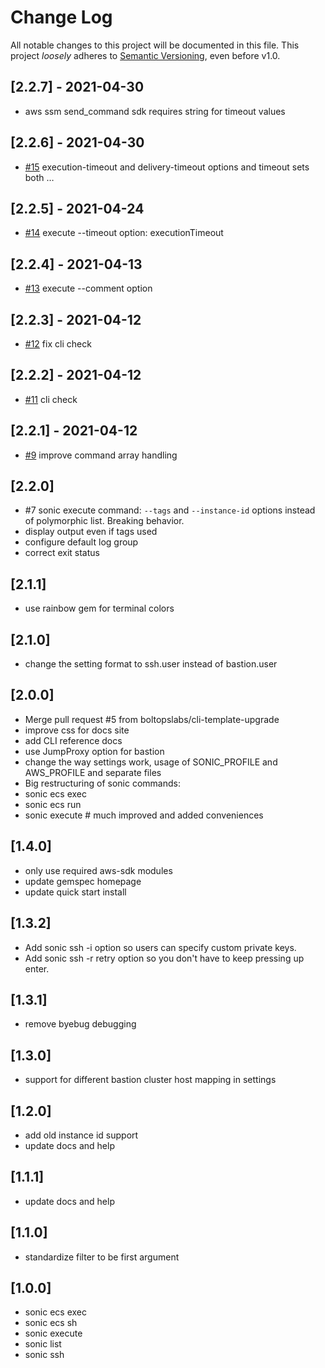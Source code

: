 # Change Log

All notable changes to this project will be documented in this file.
This project *loosely* adheres to [Semantic Versioning](http://semver.org/), even before v1.0.

## [2.2.7] - 2021-04-30
- aws ssm send_command sdk requires string for timeout values

## [2.2.6] - 2021-04-30
- [#15](https://github.com/boltops-tools/sonic/pull/15) execution-timeout and delivery-timeout options and timeout sets both …

## [2.2.5] - 2021-04-24
- [#14](https://github.com/boltops-tools/sonic/pull/14) execute --timeout option: executionTimeout

## [2.2.4] - 2021-04-13
- [#13](https://github.com/boltops-tools/sonic/pull/13) execute --comment option

## [2.2.3] - 2021-04-12
- [#12](https://github.com/boltops-tools/sonic/pull/12) fix cli check

## [2.2.2] - 2021-04-12
- [#11](https://github.com/boltops-tools/sonic/pull/11) cli check

## [2.2.1] - 2021-04-12
- [#9](https://github.com/boltops-tools/sonic/pull/9) improve command array handling

## [2.2.0]
- #7 sonic execute command: `--tags` and `--instance-id` options instead of polymorphic list. Breaking behavior.
- display output even if tags used
- configure default log group
- correct exit status

## [2.1.1]
- use rainbow gem for terminal colors

## [2.1.0]
- change the setting format to ssh.user instead of bastion.user

## [2.0.0]
- Merge pull request #5 from boltopslabs/cli-template-upgrade
- improve css for docs site
- add CLI reference docs
- use JumpProxy option for bastion
- change the way settings work, usage of SONIC_PROFILE and AWS_PROFILE and separate files
- Big restructuring of sonic commands:
- sonic ecs exec
- sonic ecs run
- sonic execute # much improved and added conveniences

## [1.4.0]
- only use required aws-sdk modules
- update gemspec homepage
- update quick start install

## [1.3.2]
- Add sonic ssh -i option so users can specify custom private keys.
- Add sonic ssh -r retry option so you don't have to keep pressing up enter.

## [1.3.1]
- remove byebug debugging

## [1.3.0]
- support for different bastion cluster host mapping in settings

## [1.2.0]
- add old instance id support
- update docs and help

## [1.1.1]
- update docs and help

## [1.1.0]
- standardize filter to be first argument

## [1.0.0]
- sonic ecs exec
- sonic ecs sh
- sonic execute
- sonic list
- sonic ssh
